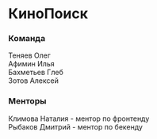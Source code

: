 # КиноПоиск
### Команда
Теняев Олег\
Афимин Илья\
Бахметьев Глеб\
Зотов Алексей

### Менторы
Климова Наталия - ментор по фронтенду\
Рыбаков Дмитрий - ментор по бекенду
